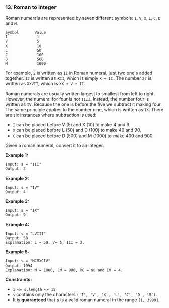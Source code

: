 ### 13. Roman to Integer
Roman numerals are represented by seven different symbols: `I`, `V`, `X`, `L`, `C`, `D` and `M`.

```
Symbol       Value
I             1
V             5
X             10
L             50
C             100
D             500
M             1000
```
For example, `2` is written as `II` in Roman numeral, just two one's added together. `12` is written as `XII`, which is simply `X + II`. The number `27` is written as `XXVII`, which is `XX + V + II`.

Roman numerals are usually written largest to smallest from left to right. However, the numeral for four is not `IIII`. Instead, the number four is written as `IV`. Because the one is before the five we subtract it making four. The same principle applies to the number nine, which is written as `IX`. There are six instances where subtraction is used:

* `I` can be placed before V (5) and X (10) to make 4 and 9. 
* `X` can be placed before L (50) and C (100) to make 40 and 90. 
* `C` can be placed before D (500) and M (1000) to make 400 and 900.

Given a roman numeral, convert it to an integer.

 

**Example 1:**
```
Input: s = "III"
Output: 3
```
**Example 2:**
```
Input: s = "IV"
Output: 4
```
**Example 3:**
```
Input: s = "IX"
Output: 9
```
**Example 4:**
```
Input: s = "LVIII"
Output: 58
Explanation: L = 50, V= 5, III = 3.
```
**Example 5:**
```
Input: s = "MCMXCIV"
Output: 1994
Explanation: M = 1000, CM = 900, XC = 90 and IV = 4.
 ```

**Constraints:**

* `1 <= s.length <= 15`
* `s` contains only the characters `('I', 'V', 'X', 'L', 'C', 'D', 'M')`.
* It is **guaranteed** that s is a valid roman numeral in the range `[1, 3999]`.